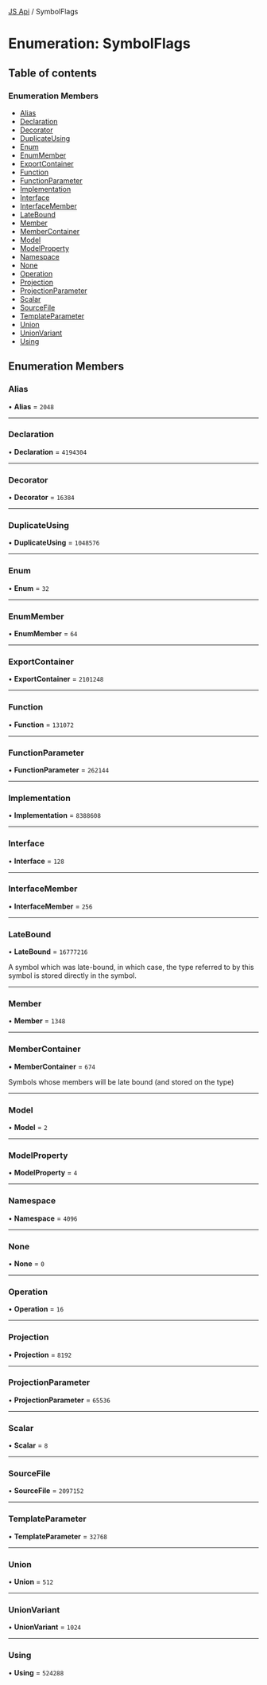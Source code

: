 [JS Api](../index.md) / SymbolFlags

# Enumeration: SymbolFlags

## Table of contents

### Enumeration Members

- [Alias](SymbolFlags.md#alias)
- [Declaration](SymbolFlags.md#declaration)
- [Decorator](SymbolFlags.md#decorator)
- [DuplicateUsing](SymbolFlags.md#duplicateusing)
- [Enum](SymbolFlags.md#enum)
- [EnumMember](SymbolFlags.md#enummember)
- [ExportContainer](SymbolFlags.md#exportcontainer)
- [Function](SymbolFlags.md#function)
- [FunctionParameter](SymbolFlags.md#functionparameter)
- [Implementation](SymbolFlags.md#implementation)
- [Interface](SymbolFlags.md#interface)
- [InterfaceMember](SymbolFlags.md#interfacemember)
- [LateBound](SymbolFlags.md#latebound)
- [Member](SymbolFlags.md#member)
- [MemberContainer](SymbolFlags.md#membercontainer)
- [Model](SymbolFlags.md#model)
- [ModelProperty](SymbolFlags.md#modelproperty)
- [Namespace](SymbolFlags.md#namespace)
- [None](SymbolFlags.md#none)
- [Operation](SymbolFlags.md#operation)
- [Projection](SymbolFlags.md#projection)
- [ProjectionParameter](SymbolFlags.md#projectionparameter)
- [Scalar](SymbolFlags.md#scalar)
- [SourceFile](SymbolFlags.md#sourcefile)
- [TemplateParameter](SymbolFlags.md#templateparameter)
- [Union](SymbolFlags.md#union)
- [UnionVariant](SymbolFlags.md#unionvariant)
- [Using](SymbolFlags.md#using)

## Enumeration Members

### Alias

• **Alias** = ``2048``

___

### Declaration

• **Declaration** = ``4194304``

___

### Decorator

• **Decorator** = ``16384``

___

### DuplicateUsing

• **DuplicateUsing** = ``1048576``

___

### Enum

• **Enum** = ``32``

___

### EnumMember

• **EnumMember** = ``64``

___

### ExportContainer

• **ExportContainer** = ``2101248``

___

### Function

• **Function** = ``131072``

___

### FunctionParameter

• **FunctionParameter** = ``262144``

___

### Implementation

• **Implementation** = ``8388608``

___

### Interface

• **Interface** = ``128``

___

### InterfaceMember

• **InterfaceMember** = ``256``

___

### LateBound

• **LateBound** = ``16777216``

A symbol which was late-bound, in which case, the type referred to
by this symbol is stored directly in the symbol.

___

### Member

• **Member** = ``1348``

___

### MemberContainer

• **MemberContainer** = ``674``

Symbols whose members will be late bound (and stored on the type)

___

### Model

• **Model** = ``2``

___

### ModelProperty

• **ModelProperty** = ``4``

___

### Namespace

• **Namespace** = ``4096``

___

### None

• **None** = ``0``

___

### Operation

• **Operation** = ``16``

___

### Projection

• **Projection** = ``8192``

___

### ProjectionParameter

• **ProjectionParameter** = ``65536``

___

### Scalar

• **Scalar** = ``8``

___

### SourceFile

• **SourceFile** = ``2097152``

___

### TemplateParameter

• **TemplateParameter** = ``32768``

___

### Union

• **Union** = ``512``

___

### UnionVariant

• **UnionVariant** = ``1024``

___

### Using

• **Using** = ``524288``
